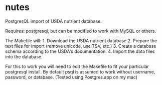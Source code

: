 nutes
=====

PostgresQL import of USDA nutrient database.

Requires: postgresql, but can be modified to work with MySQL or others.

The Makefile will:
    1. Download the USDA nutrient database
    2. Prepare the text files for import (remove unicode, use TSV, etc.)
    3. Create a database schema according to the USDA's documentation.
    4. Import the data files into the database.

For this to work you will need to edit the Makefile to fit your particular
postgresql install. By default psql is assumed to work without username, password,
or database. (Tested using Postgres.app on my mac)
